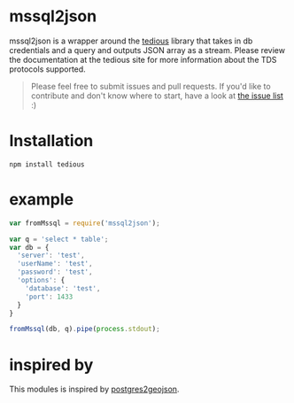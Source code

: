 # mssql2json
mssql2json is a wrapper around the [tedious](https://github.com/pekim/tedious) library that takes in db credentials and a query and outputs JSON  array as a stream. Please review the documentation at the tedious site for more information about the TDS protocols supported.

> Please feel free to submit issues and pull requests. If you'd like to contribute and don't know where to start, have a look at [the issue list](https://github.com/GuidoS/mssql2json/issues) :)

# Installation

```
npm install tedious
```

# example

```javascript
var fromMssql = require('mssql2json');

var q = 'select * table';
var db = {
  'server': 'test',
  'userName': 'test',
  'password': 'test',
  'options': {
    'database': 'test',
    'port': 1433
  }
}

fromMssql(db, q).pipe(process.stdout);
```

# inspired by
This modules is inspired by [postgres2geojson](https://github.com/AppGeo/postgres2geojson).
